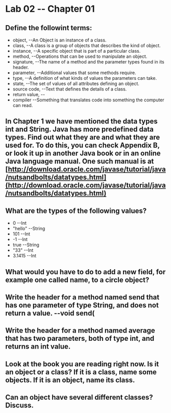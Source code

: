 # Lab 02 -- Chapter 01

## Define the followint terms:
* object, --An Object is an instance of a class.
* class, --A class is a group of objects that describes the kind of object.
* instance, --A specific object that is part of a particular class.
* method, --Operations that can be used to manipulate an object.
* signature, --The name of a method and the parameter types found in its header.
* parameter, --Additional values that some methods require.
* type, --A definition of what kinds of values the parameters can take.
* state, --The set of values of all attributes defining an object.
* source code, --Text that defines the details of a class.
* return value, --
* compiler --Something that translates code into something the computer can read.

## In Chapter 1 we have mentioned the data types int and String. Java has more predefined data types. Find out what they are and what they are used for. To do this, you can check Appendix B, or look it up in another Java book or in an online Java language manual. One such manual is at [http://download.oracle.com/javase/tutorial/java/nutsandbolts/datatypes.html](http://download.oracle.com/javase/tutorial/java/nutsandbolts/datatypes.html)

## What are the types of the following values?

* 0 --Int
* "hello" --String
* 101 --Int
* -1 --Int
* true --String
* "33" --Int
* 3.1415 --Int

## What would you have to do to add a new field, for example one called name, to a circle object?

## Write the header for a method named send that has one parameter of type String, and does not return a value. --void send(

## Write the header for a method named average that has two parameters, both of type int, and returns an int value.

## Look at the book you are reading right now. Is it an object or a class? If it is a class, name some objects. If it is an object, name its class.

## Can an object have several different classes? Discuss.
